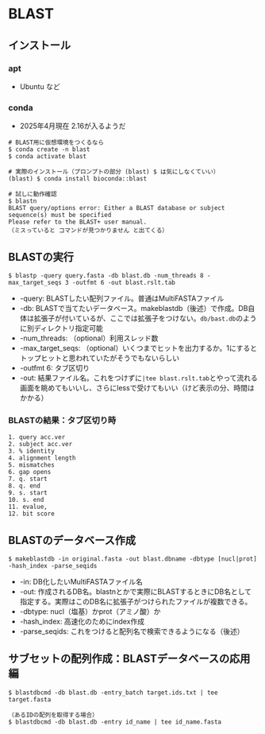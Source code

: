 # BLAST

## インストール
### apt
- Ubuntu など

### conda
- 2025年4月現在 2.16が入るようだ
```
# BLAST用に仮想環境をつくるなら
$ conda create -n blast
$ conda activate blast

# 実際のインストール（プロンプトの部分 (blast) $ は気にしなくていい）
(blast) $ conda install bioconda::blast

# 試しに動作確認
$ blastn
BLAST query/options error: Either a BLAST database or subject sequence(s) must be specified
Please refer to the BLAST+ user manual.
（ミスっていると コマンドが見つかりません と出てくる）
```


## BLASTの実行

```
$ blastp -query query.fasta -db blast.db -num_threads 8 -max_target_seqs 3 -outfmt 6 -out blast.rslt.tab
```
  - -query: BLASTしたい配列ファイル。普通はMultiFASTAファイル
  - -db: BLASTで当てたいデータベース。makeblastdb（後述）で作成。DB自体は拡張子が付いているが、ここでは拡張子をつけない。`db/bast.db`のように別ディレクトリ指定可能
  - -num_threads: （optional）利用スレッド数
  - -max_target_seqs: （optional）いくつまでヒットを出力するか。1にするとトップヒットと思われていたがそうでもないらしい
  - -outfmt 6: タブ区切り
  - -out: 結果ファイル名。これをつけずに`|tee blast.rslt.tab`とやって流れる画面を眺めてもいいし、さらにlessで受けてもいい（けど表示の分、時間はかかる）

### BLASTの結果：タブ区切り時
```
1. query acc.ver
2. subject acc.ver
3. % identity
4. alignment length
5. mismatches
6. gap opens
7. q. start
8. q. end
9. s. start
10. s. end
11. evalue, 
12. bit score
```

## BLASTのデータベース作成
```
$ makeblastdb -in original.fasta -out blast.dbname -dbtype [nucl|prot] -hash_index -parse_seqids
```
  - -in: DB化したいMultiFASTAファイル名
  - -out: 作成されるDB名。blastnとかで実際にBLASTするときにDB名として指定する。実際はこのDB名に拡張子がつけられたファイルが複数できる。
  - -dbtype: nucl（塩基）かprot（アミノ酸）か
  - -hash_index: 高速化のためにindex作成
  - -parse_seqids: これをつけると配列名で検索できるようになる（後述）

## サブセットの配列作成：BLASTデータベースの応用編
```
$ blastdbcmd -db blast.db -entry_batch target.ids.txt | tee target.fasta
```

```
（あるIDの配列を取得する場合）
$ blastdbcmd -db blast.db -entry id_name | tee id_name.fasta
```


